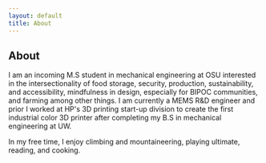 ```yaml
---
layout: default
title: About
---
```

## About 

I am an incoming M.S student in mechanical engineering at OSU interested in the intersectionality of food storage, security, production, sustainability, and accessibility, mindfulness in design, especially for BIPOC communities, and farming among other things.  I am currently a MEMS R&D engineer and prior I worked at HP's 3D printing start-up division to create the first industrial color 3D printer after completing my B.S in mechanical engineering at UW.  

In my free time, I enjoy climbing and mountaineering, playing ultimate, reading, and cooking. 
